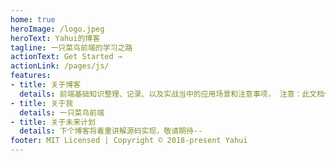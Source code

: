 ```yaml
---
home: true
heroImage: /logo.jpeg
heroText: Yahui的博客
tagline: 一只菜鸟前端的学习之路
actionText: Get Started →
actionLink: /pages/js/
features:
- title: 关于博客
  details: 前端基础知识整理、记录、以及实战当中的应用场景和注意事项， 注意：此文档仅限交流学习使用
- title: 关于我
  details: 一只菜鸟前端
- title: 关于未来计划
  details: 下个博客将着重讲解源码实现，敬请期待--
footer: MIT Licensed | Copyright © 2018-present Yahui
---
```



<style>
.home .hero img {
    width: 150px;
    height: 150px;
    border-radius: 50%;
}

</style>

